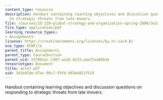 ```yaml
---
content_type: resource
description: Handout containing learning objectives and discussion questions on responding
  to strategic threats from late movers.
file: /courses/15-220-global-strategy-and-organization-spring-2008/3e2a919ed7ac96c755fdd83da821f514_assn7.pdf
file_type: application/pdf
learning_resource_types:
- Assignments
license: https://creativecommons.org/licenses/by-nc-sa/4.0/
ocw_type: OCWFile
parent_title: Assignments
parent_type: CourseSection
parent_uid: 5378b1ec-c587-aa18-4233-aaa72aa8bb3e
resourcetype: Document
title: assn7.pdf
uid: 3e2a919e-d7ac-96c7-55fd-d83da821f514
---
```

Handout containing learning objectives and discussion questions on responding to strategic threats from late movers.